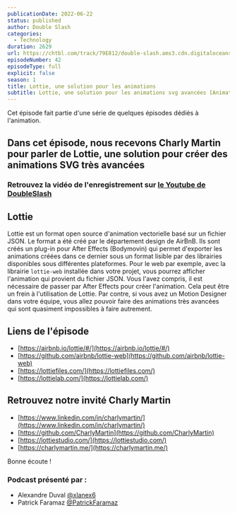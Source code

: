 ```yaml
---
publicationDate: 2022-06-22
status: published
author: Double Slash
categories:
  - Technology
duration: 2629
url: https://chtbl.com/track/79E812/double-slash.ams3.cdn.digitaloceanspaces.com/DS_039_lottie.mp3
episodeNumber: 42
episodeType: full
explicit: false
season: 1
title: Lottie, une solution pour les animations
subtitle: Lottie, une solution pour les animations svg avancées [Animation Serie]
---
```


Cet épisode fait partie d'une série de quelques épisodes dédiés à l'animation.

## Dans cet épisode, nous recevons Charly Martin pour parler de Lottie, une solution pour créer des animations SVG très avancées


### Retrouvez la vidéo de l'enregistrement sur [le Youtube de DoubleSlash](https://youtu.be/p0jcwBJOOpY)

## Lottie

Lottie est un format open source d'animation vectorielle basé sur un fichier JSON.
Le format a été créé par le département design de AirBnB.
Ils sont créés un plug-in pour After Effects (Bodymovin) qui permet d'exporter les animations créées dans ce dernier sous un format lisible par des librairies disponibles sous différentes plateformes.
Pour le web par exemple, avec la librairie ```lottie-web``` installée dans votre projet, vous pourrez afficher l'animation qui provient du fichier JSON.
Vous l'avez compris, il est nécessaire de passer par After Effects pour créer l'animation. Cela peut être un frein à l'utilisation de Lottie.
Par contre, si vous avez un Motion Designer dans votre équipe, vous allez pouvoir faire des animations très avancées qui sont quasiment impossibles à faire autrement.

## Liens de l'épisode

- [https://airbnb.io/lottie/#/](https://airbnb.io/lottie/#/)
- [https://github.com/airbnb/lottie-web](https://github.com/airbnb/lottie-web)
- [https://lottiefiles.com/](https://lottiefiles.com/)
- [https://lottielab.com/](https://lottielab.com/)


## Retrouvez notre invité Charly Martin

- [https://www.linkedin.com/in/charlymartin/](https://www.linkedin.com/in/charlymartin/)
- [https://github.com/CharlyMartin](https://github.com/CharlyMartin)
- [https://lottiestudio.com/](https://lottiestudio.com/)
- [https://charlymartin.me/](https://charlymartin.me/)


Bonne écoute !

### Podcast présenté par :

- Alexandre Duval [@xlanex6](https://twitter.com/xlanex6)
- Patrick Faramaz [@PatrickFaramaz](https://twitter.com/PatrickFaramaz)
